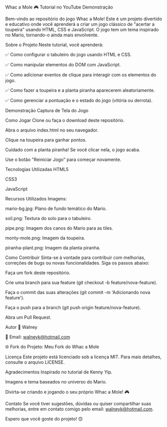 Whac a Mole 🎮
Tutorial no YouTube
Demonstração

Bem-vindo ao repositório do jogo Whac a Mole! Este é um projeto divertido e educativo onde você aprenderá a criar um jogo clássico de "acertar a toupeira" usando HTML, CSS e JavaScript. O jogo tem um tema inspirado no Mario, tornando-o ainda mais envolvente.

Sobre o Projeto
Neste tutorial, você aprenderá:

✅ Como configurar o tabuleiro do jogo usando HTML e CSS.

✅ Como manipular elementos do DOM com JavaScript.

✅ Como adicionar eventos de clique para interagir com os elementos do jogo.

✅ Como fazer a toupeira e a planta piranha aparecerem aleatoriamente.

✅ Como gerenciar a pontuação e o estado do jogo (vitória ou derrota).

Demonstração
Captura de Tela do Jogo

Como Jogar
Clone ou faça o download deste repositório.

Abra o arquivo index.html no seu navegador.

Clique na toupeira para ganhar pontos.

Cuidado com a planta piranha! Se você clicar nela, o jogo acaba.

Use o botão "Reiniciar Jogo" para começar novamente.

Tecnologias Utilizadas
HTML5

CSS3

JavaScript

Recursos Utilizados
Imagens:

mario-bg.jpg: Plano de fundo temático do Mario.

soil.png: Textura do solo para o tabuleiro.

pipe.png: Imagem dos canos do Mario para as tiles.

monty-mole.png: Imagem da toupeira.

piranha-plant.png: Imagem da planta piranha.

Como Contribuir
Sinta-se à vontade para contribuir com melhorias, correções de bugs ou novas funcionalidades. Siga os passos abaixo:

Faça um fork deste repositório.

Crie uma branch para sua feature (git checkout -b feature/nova-feature).

Faça o commit das suas alterações (git commit -m 'Adicionando nova feature').

Faça o push para a branch (git push origin feature/nova-feature).

Abra um Pull Request.

Autor
👤 Walney

📧 Email: walneyk@hotmail.com

🌐 Fork do Projeto: Meu Fork do Whac a Mole

Licença
Este projeto está licenciado sob a licença MIT. Para mais detalhes, consulte o arquivo LICENSE.

Agradecimentos
Inspirado no tutorial de Kenny Yip.

Imagens e tema baseados no universo do Mario.

Divirta-se criando e jogando o seu próprio Whac a Mole! 🎮

Contato
Se você tiver sugestões, dúvidas ou quiser compartilhar suas melhorias, entre em contato comigo pelo email: walneyk@hotmail.com.

Espero que você goste do projeto! 😊
